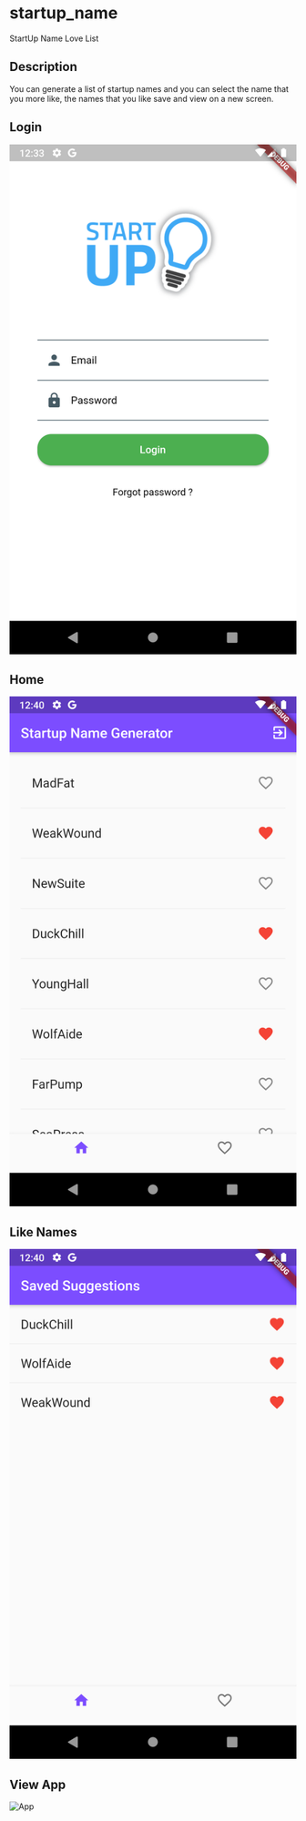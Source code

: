 # startup_name

StartUp Name Love List

## Description

You can generate a list of startup names and
you can select the name that you more like,
the names that you like save and view on a new screen.

## Login
![Login](./source/login.png)

## Home
![Home](./source/home.png)

## Like Names
![Like](./source/like.png)

## View App
![App](./source/view.gif)
